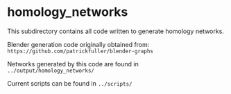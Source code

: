 # homology_networks

This subdirectory contains all code written to generate homology networks. 

Blender generation code originally obtained from: `https://github.com/patrickfuller/blender-graphs`

Networks generated by this code are found in `../output/homology_networks/`

Current scripts can be found in `../scripts/`